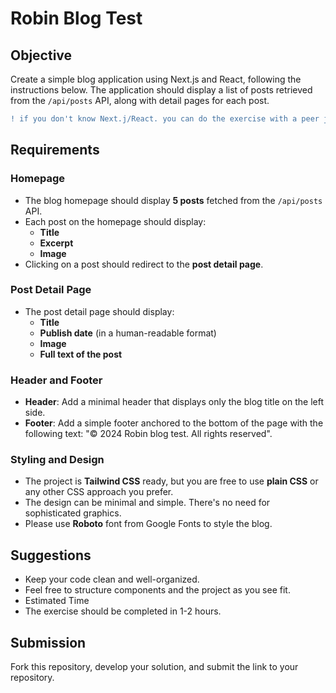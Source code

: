 # Robin Blog Test

## Objective
Create a simple blog application using Next.js and React, following the instructions below. The application should display a list of posts retrieved from the `/api/posts` API, along with detail pages for each post.

```diff
! if you don't know Next.j/React. you can do the exercise with a peer javascript technology
```

## Requirements

### Homepage
- The blog homepage should display **5 posts** fetched from the `/api/posts` API.
- Each post on the homepage should display:
  - **Title**
  - **Excerpt**
  - **Image**
- Clicking on a post should redirect to the **post detail page**.

### Post Detail Page
- The post detail page should display:
  - **Title**
  - **Publish date** (in a human-readable format)
  - **Image**
  - **Full text of the post**

### Header and Footer
- **Header**: Add a minimal header that displays only the blog title on the left side.
- **Footer**: Add a simple footer anchored to the bottom of the page with the following text: "© 2024 Robin blog test. All rights reserved".


### Styling and Design
- The project is **Tailwind CSS** ready, but you are free to use **plain CSS** or any other CSS approach you prefer.
- The design can be minimal and simple. There's no need for sophisticated graphics.
- Please use **Roboto** font from Google Fonts to style the blog.

## Suggestions
- Keep your code clean and well-organized.
- Feel free to structure components and the project as you see fit.
- Estimated Time
- The exercise should be completed in 1-2 hours.

## Submission
Fork this repository, develop your solution, and submit the link to your repository.

